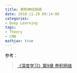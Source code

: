 ```yaml
---
title: 卷积神经网络
date: 2018-11-29 09:14:00
categories:
- Deep Learning
tags:
- Theory
- CNN
mathjax: true
---
```


参考：

> [《深度学习》第9章 卷积网络](https://github.com/exacity/deeplearningbook-chinese)
